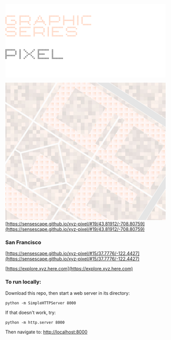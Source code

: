 ![GRAPHIC SERIES](https://raw.githubusercontent.com/sensescape/xyz-pixel/master/images/pixel-title4.png)

![PIXEL](https://raw.githubusercontent.com/sensescape/xyz-pixel/master/images/pixel-map.jpg)
[https://sensescape.github.io/xyz-pixel/#19/43.81912/-708.80759](https://sensescape.github.io/xyz-pixel/#19/43.81912/-708.80759)

### San Francisco
[https://sensescape.github.io/xyz-pixel/#15/37.7776/-122.4427](https://sensescape.github.io/xyz-pixel/#15/37.7776/-122.4427)

[https://explore.xyz.here.com](https://explore.xyz.here.com)

### To run locally:

Download this repo, then start a web server in its directory:

    python -m SimpleHTTPServer 8000
    
If that doesn't work, try:

    python -m http.server 8000
    
Then navigate to: [http://localhost:8000](http://localhost:8000)
